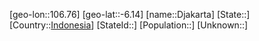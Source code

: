 ﻿---
location: [-6.14,106.76]
type: City
tags:
- geo/City


SpocWebEntityId: 29820
isDeleted: false
confidential: public

---
[geo-lon::106.76]
[geo-lat::-6.14]
[name::Djakarta]
[State::]
[Country::[Indonesia](geo/Continent/Oceania/Indonesia.md)]
[StateId::]
[Population::]
[Unknown::]

